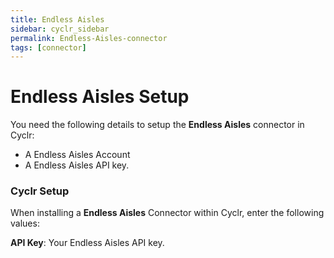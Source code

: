 ```yaml
---
title: Endless Aisles
sidebar: cyclr_sidebar
permalink: Endless-Aisles-connector
tags: [connector]
---
```


# Endless Aisles Setup

You need the following details to setup the **Endless Aisles** connector in Cyclr:

- A Endless Aisles Account
- A Endless Aisles API key.

### Cyclr Setup

When installing a **Endless Aisles** Connector within Cyclr, enter the following values:

**API Key**: Your Endless Aisles API key.


